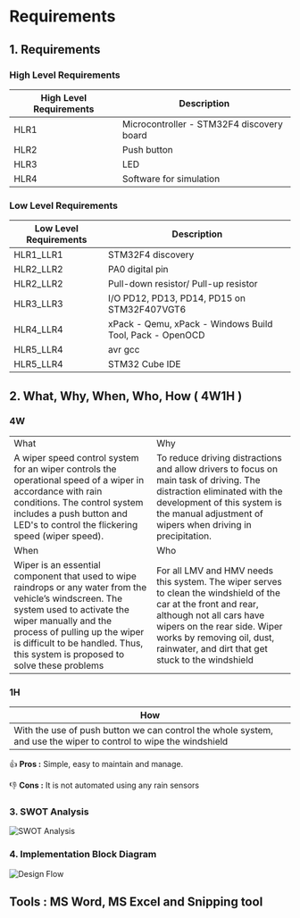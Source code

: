 # Requirements

## 1. Requirements
### High Level Requirements
| High Level Requirements  | Description |
| ------------- | ------------- |
| HLR1  | Microcontroller - STM32F4 discovery board |
| HLR2  | Push button |
| HLR3  | LED |
| HLR4  | Software for simulation |

### Low Level Requirements
| Low Level Requirements	  | Description |
| ------------- | ------------- |
| HLR1_LLR1 | STM32F4 discovery  |
| HLR2_LLR2 | PA0 digital pin |
| HLR2_LLR2 | Pull-down resistor/ Pull-up resistor  |
| HLR3_LLR3 | I/O PD12, PD13, PD14, PD15 on STM32F407VGT6 |
| HLR4_LLR4 | xPack - Qemu, xPack - Windows Build Tool, Pack - OpenOCD  |
| HLR5_LLR4 | avr gcc  |
| HLR5_LLR4 | STM32 Cube IDE  |

## 2. What, Why, When, Who, How ( 4W1H )
### 4W
|   |   |
| ----------- | ----------- |
| What | Why |
| A wiper speed control system for an wiper controls the operational speed of a wiper in accordance with rain conditions. The control system includes a push button and LED's to control the flickering speed (wiper speed). | To reduce driving distractions and allow drivers to focus on main task of driving. The distraction eliminated with the development of this system is the manual adjustment of wipers when driving in precipitation. |
| When | Who |
| Wiper is an essential component that used to wipe raindrops or any water from the vehicle’s windscreen. The system used to activate the wiper manually and the process of pulling up the wiper is difficult to be handled. Thus, this system is proposed to solve these problems | For all LMV and HMV needs this system. The wiper serves to clean the windshield of the car at the front and rear, although not all cars have wipers on the rear side. Wiper works by removing oil, dust, rainwater, and dirt that get stuck to the windshield |

### 1H
| How |
| ----- |
|With the use of push button we can control the whole system, and use the wiper to control to wipe the windshield |

 :+1: **Pros :**  Simple, easy to maintain and manage. 
 
 :-1: **Cons :**  It is not automated using any rain sensors
 
### 3. SWOT Analysis
![SWOT Analysis]()
  
### 4. Implementation Block Diagram 
![Design Flow]()

## Tools : MS Word, MS Excel and Snipping tool
